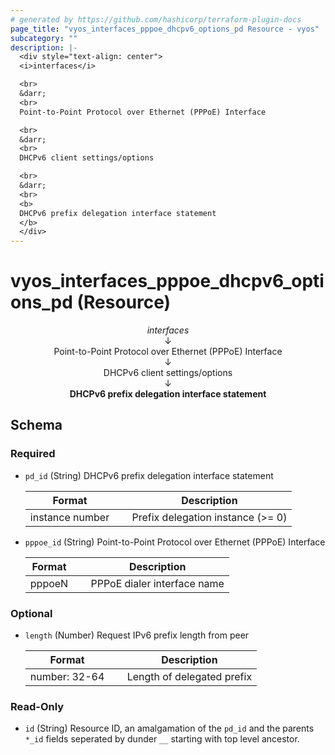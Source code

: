 ```yaml
---
# generated by https://github.com/hashicorp/terraform-plugin-docs
page_title: "vyos_interfaces_pppoe_dhcpv6_options_pd Resource - vyos"
subcategory: ""
description: |-
  <div style="text-align: center">
  <i>interfaces</i>

  <br>
  &darr;
  <br>
  Point-to-Point Protocol over Ethernet (PPPoE) Interface

  <br>
  &darr;
  <br>
  DHCPv6 client settings/options

  <br>
  &darr;
  <br>
  <b>
  DHCPv6 prefix delegation interface statement
  </b>
  </div>
---
```


# vyos_interfaces_pppoe_dhcpv6_options_pd (Resource)

<div style="text-align: center">
<i>interfaces</i>

<br>
&darr;
<br>
Point-to-Point Protocol over Ethernet (PPPoE) Interface

<br>
&darr;
<br>
DHCPv6 client settings/options

<br>
&darr;
<br>
<b>
DHCPv6 prefix delegation interface statement
</b>
</div>



<!-- schema generated by tfplugindocs -->
## Schema

### Required

- `pd_id` (String) DHCPv6 prefix delegation interface statement

    |  Format &emsp; | Description  |
    |----------|---------------|
    |  instance number  &emsp; |  Prefix delegation instance (>= 0)  |
- `pppoe_id` (String) Point-to-Point Protocol over Ethernet (PPPoE) Interface

    |  Format &emsp; | Description  |
    |----------|---------------|
    |  pppoeN  &emsp; |  PPPoE dialer interface name  |

### Optional

- `length` (Number) Request IPv6 prefix length from peer

    |  Format &emsp; | Description  |
    |----------|---------------|
    |  number: 32-64  &emsp; |  Length of delegated prefix  |

### Read-Only

- `id` (String) Resource ID, an amalgamation of the `pd_id` and the parents `*_id` fields seperated by dunder `__` starting with top level ancestor.
